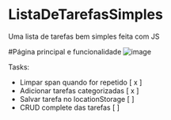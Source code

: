 # ListaDeTarefasSimples
Uma lista de tarefas bem simples feita com JS 

#Página principal e funcionalidade
![image](https://github.com/fabioDev21/ListaDeTarefasSimples/assets/111830665/085cb0c7-707e-4bdb-83fd-b426f3ce8c52)

Tasks:

- Limpar span quando for repetido [ x ]
- Adicionar tarefas categorizadas [ x ]
- Salvar tarefa no locationStorage [  ]
- CRUD complete das tarefas [  ]

